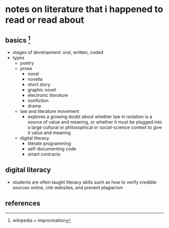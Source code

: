 # notes on literature that i happened to read or read about

## basics [^1]

- stages of development: oral,  written, coded
- types
    - poetry
    - prose
      -	novel
      - novella
      - short story
      - graphic novel
      - electronic literature
      - nonfiction
      - drama
    - law and literature movement
      - explores a growing doubt about whether law in isolation is a source of value and meaning, 
        or whether it must be plugged into a large cultural or philosophical or social-science context 
        to give it value and meaning
    - digital literacy
      - literate programming
      - self-documenting code
      - smart contracts


## digital literacy

- students are often taught literacy skills such as how to verify credible sources online, 
  cite websites, and prevent plagiarism


## references

[^1]: wikipedia + improvisation
